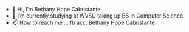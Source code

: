 - 👋 Hi, I’m Bethany Hope Cabristante
- 🌱 I’m currently studying at WVSU taking up BS in Computer Science
- 📫 How to reach me ... fb acc. Bethany Hope Cabristante

<!---
BethanyHope/BethanyHope is a ✨ special ✨ repository because its `README.md` (this file) appears on your GitHub profile.
You can click the Preview link to take a look at your changes.
--->
